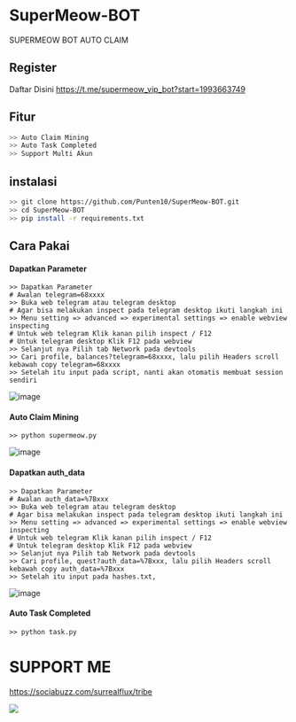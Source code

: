 # SuperMeow-BOT
SUPERMEOW BOT AUTO CLAIM

## Register
Daftar Disini https://t.me/supermeow_vip_bot?start=1993663749

## Fitur
```bash
>> Auto Claim Mining
>> Auto Task Completed
>> Support Multi Akun
```
## instalasi
```bash
>> git clone https://github.com/Punten10/SuperMeow-BOT.git
>> cd SuperMeow-BOT
>> pip install -r requirements.txt
```
## Cara Pakai
#### Dapatkan Parameter
```shell
>> Dapatkan Parameter
# Awalan telegram=68xxxx
>> Buka web telegram atau telegram desktop
# Agar bisa melakukan inspect pada telegram desktop ikuti langkah ini
>> Menu setting => advanced => experimental settings => enable webview inspecting
# Untuk web telegram Klik kanan pilih inspect / F12
# Untuk telegram desktop Klik F12 pada webview
>> Selanjut nya Pilih tab Network pada devtools
>> Cari profile, balances?telegram=68xxxx, lalu pilih Headers scroll kebawah copy telegram=68xxxx
>> Setelah itu input pada script, nanti akan otomatis membuat session sendiri
```
![image](https://github.com/Punten10/SuperMeow-BOT/assets/64400801/e3657e51-a837-4461-a873-ee5989561e4e)

#### Auto Claim Mining
```shell
>> python supermeow.py
```
![image](https://github.com/Punten10/SuperMeow-BOT/assets/64400801/3a5cc955-7e29-490f-91ae-e9c846e3e6a5)

#### Dapatkan auth_data
```shell
>> Dapatkan Parameter
# Awalan auth_data=%7Bxxx
>> Buka web telegram atau telegram desktop
# Agar bisa melakukan inspect pada telegram desktop ikuti langkah ini
>> Menu setting => advanced => experimental settings => enable webview inspecting
# Untuk web telegram Klik kanan pilih inspect / F12
# Untuk telegram desktop Klik F12 pada webview
>> Selanjut nya Pilih tab Network pada devtools
>> Cari profile, quest?auth_data=%7Bxxx, lalu pilih Headers scroll kebawah copy auth_data=%7Bxxx
>> Setelah itu input pada hashes.txt,
```
![image](https://github.com/Punten10/SuperMeow-BOT/assets/64400801/ef43cc75-11e6-4933-98cb-88ba23aa8b2b)

#### Auto Task Completed
```shell
>> python task.py
```

# SUPPORT ME
https://sociabuzz.com/surrealflux/tribe

[<img src="https://img.shields.io/badge/Telegram-%40Me-orange">](https://t.me/zuiredrop)
